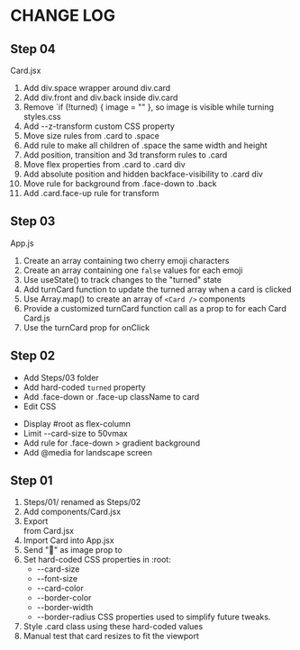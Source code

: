 # CHANGE LOG


## Step 04

Card.jsx
1. Add div.space wrapper around div.card
2. Add div.front and div.back inside div.card
3. Remove `if (!turned) { image = "" }, so image is visible while turning
styles.css
1. Add --z-transform custom CSS property
2. Move size rules from .card to .space
3. Add rule to make all children of .space the same width and height
4. Add position, transition and 3d transform rules to .card
5. Move flex properties from .card to .card div
6. Add absolute position and hidden backface-visibility to .card div
7. Move rule for background from .face-down to .back
8. Add .card.face-up rule for transform

## Step 03

App.js
1. Create an array containing two cherry emoji characters
2. Create an array containing one `false` values for each emoji
3. Use useState() to track changes to the "turned" state
4. Add turnCard function to update the turned array when a card is clicked
5. Use Array.map() to create an array of `<Card />` components
6. Provide a customized turnCard function call as a prop to for each Card
Card.js
1. Use the turnCard prop for onClick

## Step 02

* Add Steps/03 folder
* Add hard-coded `turned` property
* Add .face-down or .face-up className to card
* Edit CSS
+ Display #root as flex-column
+ Limit --card-size to 50vmax
+ Add rule for .face-down > gradient background
+ Add @media for landscape screen


## Step 01

1. Steps/01/ renamed as Steps/02
2. Add components/Card.jsx
3. Export <div className="card"> from Card.jsx
4. Import Card into App.jsx
5. Send "🍒" as image prop to <Card />
6. Set hard-coded CSS properties in :root:
   * --card-size
   * --font-size
   * --card-color
   * --border-color
   * --border-width
   * --border-radius
   CSS properties used to simplify future tweaks.
7. Style .card class using these hard-coded values
8. Manual test that card resizes to fit the viewport